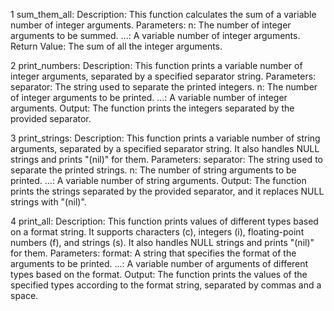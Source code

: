 1 sum_them_all:
Description: This function calculates the sum of a variable number of integer arguments.
Parameters:
n: The number of integer arguments to be summed.
...: A variable number of integer arguments.
Return Value: The sum of all the integer arguments.

2 print_numbers:
Description: This function prints a variable number of integer arguments, separated by a specified separator string.
Parameters:
separator: The string used to separate the printed integers.
n: The number of integer arguments to be printed.
...: A variable number of integer arguments.
Output: The function prints the integers separated by the provided separator.

3 print_strings:
Description: This function prints a variable number of string arguments, separated by a specified separator string.
It also handles NULL strings and prints "(nil)" for them.
Parameters:
separator: The string used to separate the printed strings.
n: The number of string arguments to be printed.
...: A variable number of string arguments.
Output: The function prints the strings separated by the provided separator, and it replaces NULL strings with "(nil)".

4 print_all:
Description: This function prints values of different types based on a format string. It supports characters (c), integers (i),
floating-point numbers (f), and strings (s). It also handles NULL strings and prints "(nil)" for them.
Parameters:
format: A string that specifies the format of the arguments to be printed.
...: A variable number of arguments of different types based on the format.
Output: The function prints the values of the specified types according to the format string, separated by commas and a space.
